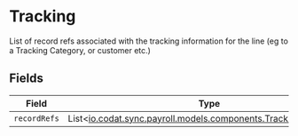 # Tracking

List of record refs associated with the tracking information for the line (eg to a Tracking Category, or customer etc.)


## Fields

| Field                                                                                                           | Type                                                                                                            | Required                                                                                                        | Description                                                                                                     |
| --------------------------------------------------------------------------------------------------------------- | --------------------------------------------------------------------------------------------------------------- | --------------------------------------------------------------------------------------------------------------- | --------------------------------------------------------------------------------------------------------------- |
| `recordRefs`                                                                                                    | List<[io.codat.sync.payroll.models.components.TrackingRecordRef](../../models/components/TrackingRecordRef.md)> | :heavy_minus_sign:                                                                                              | N/A                                                                                                             |
